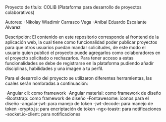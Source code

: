 Proyecto de título: COLIB (Plataforma para desarrollo de proyectos colaborativos)

Autores:
-Nikolay Wladimir Carrasco Vega
-Anibal Eduardo Escalante Alvarez

Descripción:
El contenido en este repositorio corresponde al frontend de la aplicación web, la cual 
tiene como funcionalidad poder publicar proyectos para que otros usuarios puedan
mandar solicitudes, de este modo el usuario quien publicó el proyecto puede agregarlos
como colaboradores en el proyecto solicitado o rechazarlos. Para tener acceso a estas
funcionalidades se debe de registrarse en la plataforma pudiendo añadir disciplinas,
habilidades y una imagen a tu perfil.

Para el desarrollo del proyecto se utilizaron diferentes herramientas, las cuales 
serán nombradas a continuación:

-Angular cli: como framework
-Angular material: como framework de diseño
-Bootstrap: como framework de diseño
-Fontawesome: iconos para el diseño
-angular-jwt: para manejo de token
-jwt-decode: para manejo de token
-crypto.js: para encriptación de token
-ngx-toastr: para notificaciones
-socket.io-client: para notificaciones
